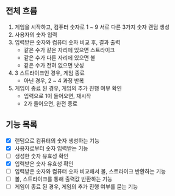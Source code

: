 ## 전체 흐름

1. 게임을 시작하고, 컴퓨터 숫자로 1 ~ 9 서로 다른 3가지 숫자 랜덤 생성
2. 사용자의 숫자 입력
3. 입력받은 숫자와 컴퓨터 숫자 비교 후, 결과 출력
    - 같은 수가 같은 자리에 있으면 스트라이크
    - 같은 수가 다른 자리에 있으면 볼
    - 같은 수가 전혀 없으면 낫싱
4. 3 스트라이크인 경우, 게임 종료
    - 아닌 경우, 2 ~ 4 과정 반복
5. 게임이 종료 된 경우, 게임의 추가 진행 여부 확인
   - 입력으로 1이 들어오면, 재시작
   - 2가 들어오면, 완전 종료

## 기능 목록

- [x] 랜덤으로 컴퓨터의 숫자 생성하는 기능
- [x] 사용자로부터 숫자 입력받는 기능
- [ ] 생성한 숫자 유효성 확인
- [x] 입력받은 숫자 유효성 확인
- [ ] 입력받은 숫자와 컴퓨터 숫자 비교해서 볼, 스트라이크 반환하는 기능
- [ ] 볼, 스트라이크를 통해 출력값 반환하는 기능
- [ ] 게임이 종료 된 경우, 게임의 추가 진행 여부를 묻는 기능
